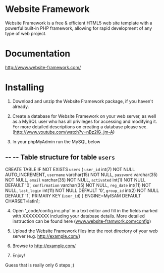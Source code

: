Website Framework
==========

Website Framework is a free & efficient HTML5 web site template with a powerful built-in PHP framework, allowing for rapid development of any type of web project.


Documentation
==========

http://www.website-framework.com/



Installing
==========

1. Download and unzip the Website Framework package, if you haven't already.

2. Create a database for Website Framework on your web server, as well as a MySQL user who has all privileges for accessing and modifying it. For more detailed descriptions on creating a database please see. (http://www.youtube.com/watch?v=nBz2lG_jm-A)

3. In your phpMyAdmin run the MySQL below 

--
-- Table structure for table `users`
--

CREATE TABLE IF NOT EXISTS `users` (
  `user_id` int(7) NOT NULL AUTO_INCREMENT,
  `username` varchar(15) NOT NULL,
  `password` varchar(35) NOT NULL,
  `email` varchar(35) NOT NULL,
  `activated` int(1) NOT NULL DEFAULT '0',
  `confirmation` varchar(35) NOT NULL,
  `reg_date` int(11) NOT NULL,
  `last_login` int(11) NOT NULL DEFAULT '0',
  `group_id` int(2) NOT NULL DEFAULT '1',
  PRIMARY KEY (`user_id`)
) ENGINE=MyISAM  DEFAULT CHARSET=latin1;


4. Open '_code/config.inc.php' in a text editor and fill in the fields marked with XXXXXXXXX including your database details. More detailed instruction can be found here (www.website-framwork.com/config) 

5. Upload the Website Framework files into the root directory of your web server (e.g. http://example.com/)

6. Browse to http://example.com/

7. Enjoy!


Guess that is really only 6 steps ;)